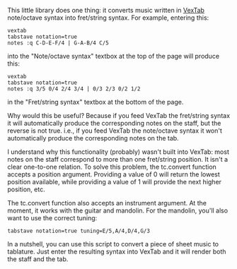 This little library does one thing: it converts music written in [VexTab](http://vexflow.com) note/octave syntax into
fret/string syntax. For example, entering this:

    vextab
    tabstave notation=true
    notes :q C-D-E-F/4 | G-A-B/4 C/5

into the "Note/octave syntax" textbox at the top of the page will produce this:

    vextab
    tabstave notation=true
    notes :q 3/5 0/4 2/4 3/4 | 0/3 2/3 0/2 1/2

in the "Fret/string syntax" textbox at the bottom of the page.

Why would this be useful? Because if you feed VexTab the fret/string syntax it will automatically produce the
corresponding notes on the staff, but the reverse is not true. i.e., if you feed VexTab the note/octave syntax it won't
automatically produce the corresponding notes on the tab.

I understand why this functionality (probably) wasn't built into VexTab: most notes on the staff correspond to more
than one fret/string position. It isn't a clear one-to-one relation. To solve this problem, the tc.convert function
accepts a position argument. Providing a value of 0 will return the lowest position available, while providing a value
of 1 will provide the next higher position, etc.

The tc.convert function also accepts an instrument argument. At the moment, it works with the guitar and mandolin. For
the mandolin, you'll also want to use the correct tuning:

    tabstave notation=true tuning=E/5,A/4,D/4,G/3

In a nutshell, you can use this script to convert a piece of sheet music to tablature. Just enter the resulting syntax
into VexTab and it will render both the staff and the tab.